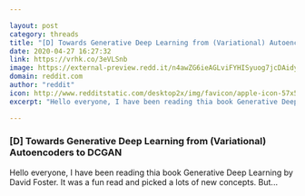 ```yaml
---

layout: post
category: threads
title: "[D] Towards Generative Deep Learning from (Variational) Autoencoders to DCGAN"
date: 2020-04-27 16:27:32
link: https://vrhk.co/3eVLSnb
image: https://external-preview.redd.it/n4awZG6ieAGLviFYHISyuog7jcDAidy6JnxLQuiIGRs.jpg?width=300&height=157.068062827&auto=webp&crop=300:157.068062827,smart&s=1812595320fd8e1aa417379469f786cae87ac898
domain: reddit.com
author: "reddit"
icon: http://www.redditstatic.com/desktop2x/img/favicon/apple-icon-57x57.png
excerpt: "Hello everyone, I have been reading thia book Generative Deep Learning by David Foster. It was a fun read and picked a lots of new concepts. But..."

---
```


### [D] Towards Generative Deep Learning from (Variational) Autoencoders to DCGAN

Hello everyone, I have been reading thia book Generative Deep Learning by David Foster. It was a fun read and picked a lots of new concepts. But...